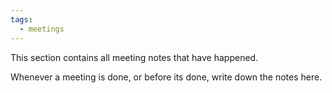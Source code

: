 ```yaml
---
tags:
  - meetings
---
```

This section contains all meeting notes that have happened.

Whenever a meeting is done, or before its done, write down the notes here.
